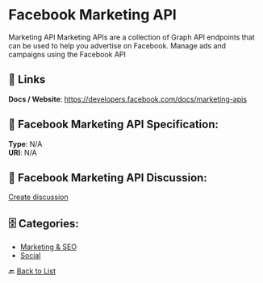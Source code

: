 # Facebook Marketing API


Marketing API Marketing APIs are a collection of Graph API endpoints that can be used to help you advertise on Facebook. Manage ads and campaigns using the Facebook API

##  🔗 Links
**Docs / Website**: https://developers.facebook.com/docs/marketing-apis

## 🧬 Facebook Marketing API Specification:
**Type**: N/A  
**URI**: N/A

## 💬 Facebook Marketing API Discussion:
[Create discussion](https://github.com/apis-list/apis-list/discussions/new)

## 🗄️ Categories:
- [Marketing & SEO](https://github.com/apis-list/apis-list#marketing--seo-)
- [Social](https://github.com/apis-list/apis-list#social-)




🔙 [Back to List](https://github.com/apis-list/apis-list)
